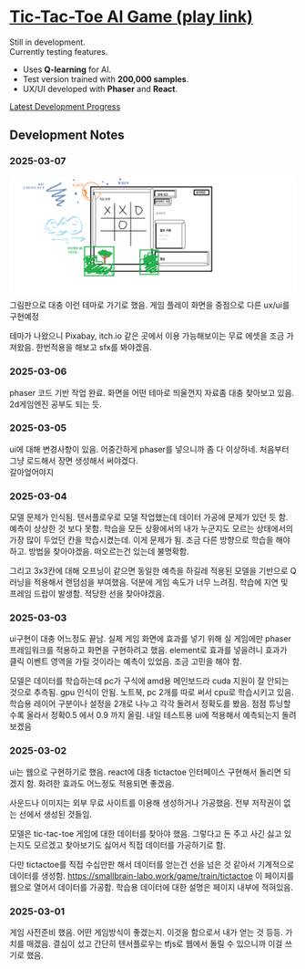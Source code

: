 # [Tic-Tac-Toe AI Game (play link)](https://taxi-tabby.github.io/tictactoe-ai-game/)

Still in development.  
Currently testing features.  

- Uses **Q-learning** for AI.  
- Test version trained with **200,000 samples**.  
- UX/UI developed with **Phaser** and **React**.  

[Latest Development Progress](https://github.com/taxi-tabby/tictactoe-ai-game/tree/convert-to-phaser)

## Development Notes

### 2025-03-07
![게임화면](./게임화면_대충.png) 그림판으로 대충 이런 테마로 가기로 했음. 게임 플레이 화면을 중점으로 다른 ux/ui를 구현예정

테마가 나왔으니 Pixabay, itch.io 같은 곳에서 이용 가능해보이는 무료 에셋을 조금 가져왔음. 
한번적용을 해보고 sfx를 봐야겠음. 

### 2025-03-06
phaser 코드 기반 작업 완료. 화면을 어떤 테마로 띄울껀지 자료좀 대충 찾아보고 있음.
2d게임엔진 공부도 되는 듯.

### 2025-03-05
ui에 대해 변경사항이 있음.
어중간하게 phaser를 넣으니까 좀 다 이상하네. 처음부터 그냥 로드해서 장면 생성해서 써야겠다.  
갈아엎어야지

### 2025-03-04
모델 문제가 인식됨.
텐서플로우로 모델 작업했는데 데이터 가공에 문제가 있던 듯 함. 예측이 상상한 것 보다 못함.
학습을 모든 상황에서의 내가 누군지도 모르는 상태에서의 가장 많이 두었던 칸을 학습시켰는데. 이게 문제가 됨.
조금 다른 방향으로 학습을 해야하고. 방법을 찾아야겠음. 떠오르는건 있는데 불명확함.

그리고 3x3칸에 대해 오프닝이 같으면 동일한 예측을 하길레 적용된 모델을 기반으로 Q러닝을 적용해서 랜덤섬을 부여했음. 덕분에 게임 속도가 너무 느려짐. 학습에 지연 및 프레임 드랍이 발생함. 적당한 선을 찾아야겠음.  

### 2025-03-03
ui구현이 대충 어느정도 끝남. 실제 게임 화면에 효과를 넣기 위해 실 게임에만 phaser 프레임워크를 적용하고 화면을 구현하려고 했음. element로 효과를 넣을려니 효과가 클릭 이벤트 영역을 가릴 것이라는 예측이 있었음. 조금 고민을 해야 함.

모델은
데이터를 학습하는데 pc가 구식에 amd용 메인보드라 cuda 지원이 잘 안되는 것으로 추측됨. gpu 인식이 안됨. 노트북, pc 2개를 따로 써서 cpu로 학습시키고 있음. 학습용 레이어 구분이나 설정을 2개로 나누고 각각 돌려서 정확도를 봤음.
점점 튜닝할수록 올라서 정확0.5 에서 0.9 까지 올림. 내일 테스트용 ui에 적용해서 예측되는지 돌려보겠음

### 2025-03-02
ui는 웹으로 구현하기로 했음. react에 대충 tictactoe 인터페이스 구현해서 돌리면 되겠지 함.
화려한 효과도 어느정도 적용되면 좋겠음.

사운드나 이미지는 외부 무료 사이트를 이용해 생성하거나 가공했음.
전부 저작권이 없는 선에서 생성된 것들임. 

모델은
tic-tac-toe 게임에 대한 데이터를 찾아야 했음. 그렇다고 돈 주고 사긴 싫고 있는지도 모르겠고 찾아보기도 싫어서
직접 데이터를 가공하기로 함.

다만 tictactoe를 직접 수십만판 해서 데이터를 얻는건 선을 넘은 것 같아서 기계적으로 데이터를 생성함.
https://smallbrain-labo.work/game/train/tictactoe 이 페이지를 웹으로 열어서 데이터를 가공함. 
학습용 데이터에 대한 설명은 페이지 내부에 적혀있음.

### 2025-03-01
게임 사전준비 했음. 어떤 게임방식이 좋겠는지. 이것을 함으로서 내가 얻는 것 등등. 가치를 매겠음.
결심이 섰고 간단히 텐서플로우는 tfjs로 웹에서 돌릴 수 있으니까 이걸 쓰기로 했음. 